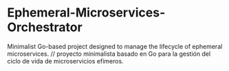 # Ephemeral-Microservices-Orchestrator
Minimalist Go-based project designed to manage the lifecycle of ephemeral microservices. // proyecto minimalista basado en Go para la gestión  del ciclo de vida de microservicios efímeros. 
